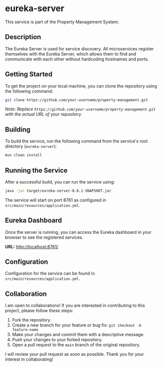 # eureka-server

This service is part of the Property Management System.

## Description

The Eureka Server is used for service discovery. All microservices register themselves with the Eureka Server, which allows them to find and communicate with each other without hardcoding hostnames and ports.

## Getting Started

To get the project on your local machine, you can clone the repository using the following command:

```bash
git clone https://github.com/your-username/property-management.git
```

*Note: Replace `https://github.com/your-username/property-management.git` with the actual URL of your repository.*

## Building

To build the service, run the following command from the service's root directory (`eureka-server`):

```bash
mvn clean install
```

## Running the Service

After a successful build, you can run the service using:

```bash
java -jar target/eureka-server-0.0.1-SNAPSHOT.jar
```

The service will start on port 8761 as configured in `src/main/resources/application.yml`.

## Eureka Dashboard

Once the server is running, you can access the Eureka dashboard in your browser to see the registered services.

**URL:** [http://localhost:8761/](http://localhost:8761/)

## Configuration

Configuration for the service can be found in `src/main/resources/application.yml`.

## Collaboration

I am open to collaborations! If you are interested in contributing to this project, please follow these steps:

1.  Fork the repository.
2.  Create a new branch for your feature or bug fix: `git checkout -b feature-name`
3.  Make your changes and commit them with a descriptive message.
4.  Push your changes to your forked repository.
5.  Open a pull request to the `main` branch of the original repository.

I will review your pull request as soon as possible. Thank you for your interest in collaborating!
